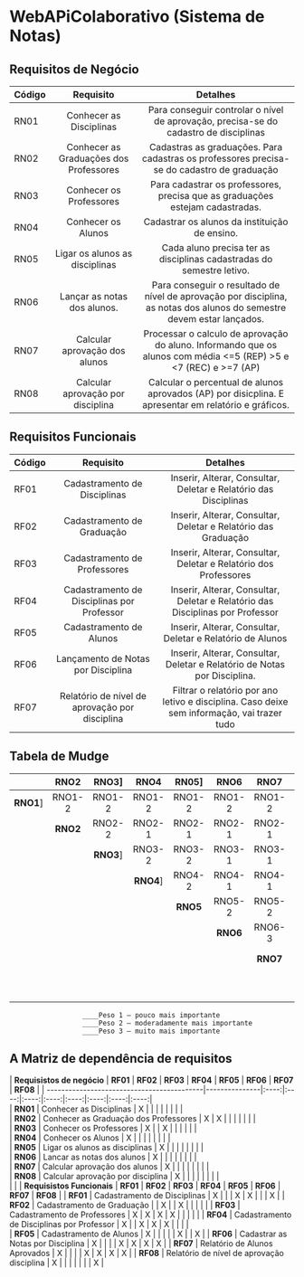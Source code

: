 # WebAPiColaborativo (Sistema de Notas)

## Requisitos de Negócio

| Código  | Requisito | Detalhes |
| ------------- |:-------------:|:---------------:|
| RN01     | Conhecer as Disciplinas     | Para conseguir controlar o nível de aprovação, precisa-se do cadastro de disciplinas
| RN02      | Conhecer as Graduações dos Professores     | Cadastras as graduações. Para cadastras os professores precisa-se do cadastro de graduação
| RN03      | Conhecer os Professores  |Para cadastrar os professores, precisa que as graduações estejam cadastradas.  
| RN04      | Conhecer os Alunos  | Cadastrar os alunos da instituição de ensino.
| RN05     | Ligar os alunos as disciplinas  | Cada aluno precisa ter as disciplinas cadastradas do semestre letivo.
| RN06     | Lançar as notas dos alunos.  | Para conseguir o resultado de nível de aprovação por disciplina, as notas dos alunos do semestre devem estar lançados.
| RN07     | Calcular aprovação dos alunos  | Processar o calculo de aprovação do aluno. Informando que os alunos com média <=5 (REP) >5 e <7 (REC) e >=7 (AP)
| RN08     | Calcular aprovação por disciplina | Calcular o percentual de alunos aprovados (AP) por disicplina. E apresentar em relatório e gráficos.

## Requisitos Funcionais

| Código  | Requisito | Detalhes |
| ------------- |:-------------:|:---------------:|
| RF01     | Cadastramento de Disciplinas    | Inserir, Alterar, Consultar, Deletar e Relatório das Disciplinas
| RF02     | Cadastramento de Graduação    | Inserir, Alterar, Consultar, Deletar e Relatório das Graduação
| RF03     | Cadastramento de Professores   | Inserir, Alterar, Consultar, Deletar e Relatório dos Professores
| RF04     | Cadastramento de Disciplinas por Professor    | Inserir, Alterar, Consultar, Deletar e Relatório das Disciplinas por Professor
| RF05    | Cadastramento de Alunos   | Inserir, Alterar, Consultar, Deletar e Relatório de Alunos
| RF06     | Lançamento de Notas por Disciplina   | Inserir, Alterar, Consultar, Deletar e Relatório de Notas por Disciplina. 
| RF07     | Relatório de nível de aprovação por disciplina    | Filtrar o relatório por ano letivo e disciplina. Caso deixe sem informação, vai trazer tudo

## Tabela de Mudge

|        | <b>RNO2</b> | <b>RNO3</b>] | <b>RNO4</b> | <b>RN05</b>] | <b>RNO6</b> | <b>RNO7</b> | <b>RN08</b> | <b>Total</b> | <b>%</b> |
| ------ |:------:|:------:|:------:|:------:|:------:|:------:|:------:|:-------:|:---:|
| <b>RNO1</b>] | RNO1-2 | RNO1-2 | RNO1-2 | RNO1-2 | RNO1-2 | RNO1-2 | RNO1-2 | 14 | 27% |
|	       | <b>RNO2</b> | RNO2-2 | RNO2-1 | RNO2-1 | RNO2-1 | RNO2-1 | RNO2-1 | 6 | 12% |
|		     |        | <b>RNO3</b>] | RNO3-2 | RNO3-2 | RNO3-1 | RNO3-1 | RNO3-2 | 8 | 16% |
|        |        |        | <b>RNO4</b>] | RNO4-2 | RNO4-1 | RNO4-1 | RNO4-2 | 6 | 12% |
|				 |        |        |        | <b>RNO5</b> | RNO5-2 | RNO5-2 | RNO5-1 | 5 | 10% |
| 	  	 |			  |        |        |        | <b>RNO6</b> | RNO6-3 | RNO6-3 | 6 | 12% |
| 	  	 |			  |        |        |        |        | <b>RNO7</b> | RNO7-3 | 3 | 6% |
| 	  	 |			  |        |        |        |        |        | <b>RNO8</b> | 3 | 6% |
| 	  	 |			  |        |        |        |        |        |        | 51 | 100% |
                      ____Peso 1 – pouco mais importante
                      ____Peso 2 – moderadamente mais importante
                      ____Peso 3 – muito mais importante
                      
                      
## A Matriz de dependência de requisitos												
												
| <b>Requisistos de negócio</b>                              | <b>RF01</b> | <b>RF02</b> | <b>RF03</b> | <b>RF04</b> | <b>RF05</b> | <b>RF06</b> | <b>RF07</b> | <b>RF08</b> |
| -------------------------------------------|---------------|:----:|:----:|:----:|:----:|:----:|:----:|:----:|:----:|												
| <b>RN01</b> |	Conhecer as Disciplinas                     |   X  |      |      |      |      |      |      |      |							
| <b>RN02</b> |	Conhecer as Graduação dos Professores       |   X  |   X  |      |      |      |      |      |      |						
| <b>RN03</b> |	Conhecer os Professores                     |   X  |      |   X  |      |      |      |      |      |					
| <b>RN04</b> |	Conhecer os Alunos                          |   X  |      |      |      |      |      |      |      |						
| <b>RN05</b> |	Ligar os alunos as disciplinas              |   X  |      |      |      |      |      |      |      |						
| <b>RN06</b> |	Lancar as notas dos alunos                  |   X  |      |      |      |      |      |      |      |						
| <b>RN07</b> |	Calcular aprovação dos alunos               |   X  |      |      |      |      |      |      |      |						
| <b>RN08</b> |	Calcular aprovação por disciplina           |   X  |      |      |      |      |      |      |      |						
|                                                                                                                   |
| <b>Requisistos Funcionais</b>	                            | <b>RF01</b> | <b>RF02</b> | <b>RF03</b> | <b>RF04</b> | <b>RF05</b> | <b>RF06</b> | <b>RF07</b> | <b>RF08</b> |
| <b>RF01</b> |	Cadastramento de Disciplinas				        |   X  |      |      |   X  |   X  |      |      |   X  |
| <b>RF02</b> | Cadastramento de Graduação							    |      |   X  |      |   X  |      |      |      |      |
| <b>RF03</b> |	Cadastramento de Professores						    |   X  |   X  |   X  |   X  |      |      |      |      |
| <b>RF04</b> |	Cadastramento de Disciplinas por Professor	|   X  |      |   X  |   X  |   X  |      |      |      |	
| <b>RF05</b> |	Cadastramento de Alunos								      |   X  |      |      |      |      |   X  |      |   X  |
| <b>RF06</b> |	Cadastrar as Notas por Disciplina				    |   X  |      |      |      |   X  |   X  |   X  |   X  |
| <b>RF07</b> |	Relatório de Alunos Aprovados				        |   X  |      |      |      |   X  |   X  |   X  |   X  |
| <b>RF08</b> |	Relatório de nível de aprovação disciplina	|   X  |      |      |      |      |      |      |   X  |			







